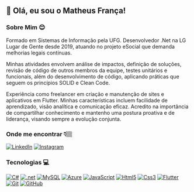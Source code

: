 ## 👋 Olá, eu sou o Matheus França!

### Sobre Mim :blush:

Formado em Sistemas de Informação pela UFG. Desenvolvedor .Net na LG Lugar de Gente desde 2019, atuando no projeto eSocial que demanda melhorias legais contínuas. 

Minhas atividades envolvem análise de impactos, definição de soluções, revisão de código de outros membros da equipe, testes unitários e funcionais, além do desenvolvimento de código, aplicando práticas que seguem os princípios SOLID e Clean Code. 

Experiência como freelancer em criação e manutenção de sites e aplicativos em Flutter. Minhas características incluem facilidade de aprendizado, visão analítica e comunicação eficaz. Acredito na importância de compartilhar conhecimento e mantenho uma postura proativa e de liderança, visando sempre a evolução conjunta.

### Onde me encontrar 👇🏼
[ ![LinkedIn](https://img.shields.io/badge/LinkedIn-blue?style=flat-square&logo=Linkedin&logoColor=white)](https://www.linkedin.com/in/matheus-franca-pinheiro/) 
[![Instagram](https://img.shields.io/badge/Instagram-8A2BE2?logo=instagram&color=8A2BE2)](https://www.instagram.com/math_france/)


### Tecnologias :computer:
[![C#](https://img.shields.io/badge/C%23-239120?style=flat&logo=c-sharp&logoColor=white)](https://learn.microsoft.com/pt-br/dotnet/csharp/) 
[![.net](https://img.shields.io/badge/.NET-5C2D91?style=flat&logo=.net&logoColor=white)](https://learn.microsoft.com/pt-br/dotnet/)
[![MySQL](https://img.shields.io/badge/MySQL-4479A1?style=flat&logo=mysql&logoColor=white)](https://dev.mysql.com/doc/)
[![Azure](https://img.shields.io/badge/Microsoft_Azure-0089D6?style=flat&logo=microsoft-azure&logoColor=whit)](https://azure.microsoft.com/pt-br/)
[![JavaScript](https://img.shields.io/badge/JavaScript-F7DF1E?style=flat&logo=javascript&logoColor=black)](https://developer.mozilla.org/en-US/docs/Web/JavaScript)
[![Html5](https://img.shields.io/badge/html5-E34F26?style=flat&logo=html5&logoColor=white)](https://developer.mozilla.org/en-US/docs/Web/HTML)
[![Css3](https://img.shields.io/badge/css3-1572B6?style=flat&logo=css3&logoColor=white)](https://developer.mozilla.org/en-US/docs/Web/CSS)
[![Flutter](https://img.shields.io/badge/Flutter-02569B?style=flat&logo=flutter&logoColor=white)](https://docs.flutter.dev/)
[![Git](https://img.shields.io/badge/Git-F05032?style=flat&logo=git&logoColor=white)](https://git-scm.com/) 
[![GitHub](https://img.shields.io/badge/GitHub-181717?style=flat&logo=github&logoColor=white)](https://github.com/)
